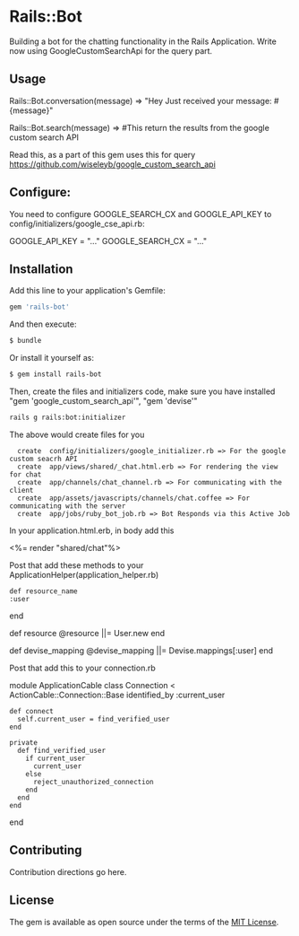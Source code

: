 # Rails::Bot
Building a bot for the chatting functionality in the Rails Application. Write now using GoogleCustomSearchApi for the query part.

## Usage

Rails::Bot.conversation(message)
=> "Hey Just received your message: #{message}"

Rails::Bot.search(message)
=> #This return the results from the google custom search API

Read this, as a part of this gem uses this for query
https://github.com/wiseleyb/google_custom_search_api

## Configure:
You need to configure GOOGLE_SEARCH_CX and GOOGLE_API_KEY to config/initializers/google_cse_api.rb:

  GOOGLE_API_KEY = "..."
  GOOGLE_SEARCH_CX = "..."


## Installation
Add this line to your application's Gemfile:

```ruby
gem 'rails-bot'
```

And then execute:
```bash
$ bundle
```

Or install it yourself as:
```bash
$ gem install rails-bot
```

Then, create the files and initializers code, make sure you have installed "gem 'google_custom_search_api'", "gem 'devise'"
```bash
rails g rails:bot:initializer
```
The above would create files for you

      create  config/initializers/google_initializer.rb => For the google custom seacrh API
      create  app/views/shared/_chat.html.erb => For rendering the view for chat
      create  app/channels/chat_channel.rb => For communicating with the client
      create  app/assets/javascripts/channels/chat.coffee => For communicating with the server
      create  app/jobs/ruby_bot_job.rb => Bot Responds via this Active Job

In your application.html.erb, in body add this

<%= render "shared/chat"%>

Post that add these methods to your ApplicationHelper(application_helper.rb)

	def resource_name
    :user
  end

  def resource
    @resource ||= User.new
  end

  def devise_mapping
    @devise_mapping ||= Devise.mappings[:user]
  end
  
  Post that add this to your connection.rb
  
  module ApplicationCable
    class Connection < ActionCable::Connection::Base
  	identified_by :current_user
 
    def connect
      self.current_user = find_verified_user
    end
     
    private
      def find_verified_user
        if current_user 
          current_user
        else
          reject_unauthorized_connection
        end
      end
    end
  end




## Contributing
Contribution directions go here.

## License
The gem is available as open source under the terms of the [MIT License](http://opensource.org/licenses/MIT).
